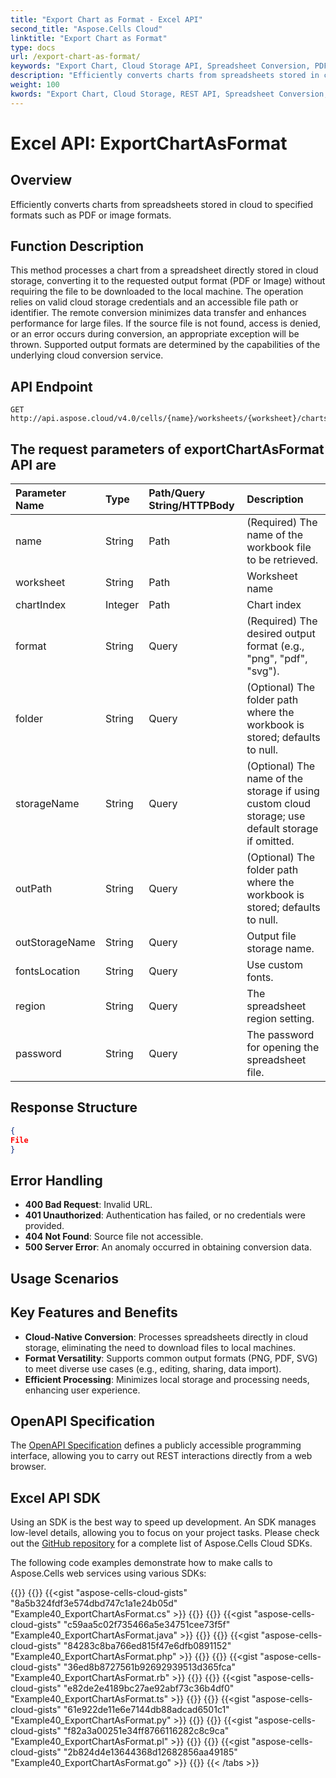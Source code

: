 ```yaml
---
title: "Export Chart as Format - Excel API"
second_title: "Aspose.Cells Cloud"
linktitle: "Export Chart as Format"
type: docs
url: /export-chart-as-format/
keywords: "Export Chart, Cloud Storage API, Spreadsheet Conversion, PDF Export, Image Export, REST API, Excel, CSV, JSON"
description: "Efficiently converts charts from spreadsheets stored in cloud to specified formats like PDF or image directly without downloading."
weight: 100
kwords: "Export Chart, Cloud Storage, REST API, Spreadsheet Conversion, PDF, CSV, JSON, Markdown, Excel, Image Formats"
---
```


# **Excel API: ExportChartAsFormat**

## **Overview**

Efficiently converts charts from spreadsheets stored in cloud to specified formats such as PDF or image formats.

## **Function Description**

This method processes a chart from a spreadsheet directly stored in cloud storage, converting it to the requested output format (PDF or Image) without requiring the file to be downloaded to the local machine. The operation relies on valid cloud storage credentials and an accessible file path or identifier. The remote conversion minimizes data transfer and enhances performance for large files. If the source file is not found, access is denied, or an error occurs during conversion, an appropriate exception will be thrown. Supported output formats are determined by the capabilities of the underlying cloud conversion service.

## **API Endpoint**

```http
GET http://api.aspose.cloud/v4.0/cells/{name}/worksheets/{worksheet}/charts/{chartIndex}
```

## The request parameters of **exportChartAsFormat** API are

| Parameter Name | Type | Path/Query String/HTTPBody | Description |
| :- | :- | :- |:- |
| name | String | Path | (Required) The name of the workbook file to be retrieved. |
| worksheet | String | Path | Worksheet name |
| chartIndex | Integer | Path | Chart index |
| format | String | Query | (Required) The desired output format (e.g., "png", "pdf", "svg"). |
| folder | String | Query | (Optional) The folder path where the workbook is stored; defaults to null. |
| storageName | String | Query | (Optional) The name of the storage if using custom cloud storage; use default storage if omitted. |
| outPath | String | Query | (Optional) The folder path where the workbook is stored; defaults to null. |
| outStorageName | String | Query | Output file storage name. |
| fontsLocation | String | Query | Use custom fonts. |
| region | String | Query | The spreadsheet region setting. |
| password | String | Query | The password for opening the spreadsheet file. |

## **Response Structure**

```json
{
File
}
```

## **Error Handling**

- **400 Bad Request**: Invalid URL.
- **401 Unauthorized**: Authentication has failed, or no credentials were provided.
- **404 Not Found**: Source file not accessible.
- **500 Server Error**: An anomaly occurred in obtaining conversion data.

## **Usage Scenarios**

## **Key Features and Benefits**

- **Cloud-Native Conversion**: Processes spreadsheets directly in cloud storage, eliminating the need to download files to local machines.
- **Format Versatility**: Supports common output formats (PNG, PDF, SVG) to meet diverse use cases (e.g., editing, sharing, data import).
- **Efficient Processing**: Minimizes local storage and processing needs, enhancing user experience.

## **OpenAPI Specification**

The [OpenAPI Specification](https://reference.aspose.cloud/cells/#/ConversionController/ExportChartAsFormat) defines a publicly accessible programming interface, allowing you to carry out REST interactions directly from a web browser.

## **Excel API SDK**

Using an SDK is the best way to speed up development. An SDK manages low-level details, allowing you to focus on your project tasks. Please check out the [GitHub repository](https://github.com/aspose-cells-cloud) for a complete list of Aspose.Cells Cloud SDKs.

The following code examples demonstrate how to make calls to Aspose.Cells web services using various SDKs:

{{<tabs tabTotal="8" tabID="1" tabName1="C#" tabName2="Java" tabName3="PHP" tabName4="Ruby" tabName5="Node.js" tabName6="Python" tabName7="Perl" tabName8="Go" >}}
{{<tab tabNum="1" >}}
{{<gist "aspose-cells-cloud-gists" "8a5b324fdf3e574dbd747c1a1e24b05d" "Example40_ExportChartAsFormat.cs" >}}
{{</tab>}}
{{<tab tabNum="2" >}}
{{<gist "aspose-cells-cloud-gists" "c59aa5c02f735466a5e34751cee73f5f" "Example40_ExportChartAsFormat.java" >}}
{{</tab>}}
{{<tab tabNum="3" >}}
{{<gist "aspose-cells-cloud-gists" "84283c8ba766ed815f47e6dfb0891152" "Example40_ExportChartAsFormat.php" >}}
{{</tab>}}
{{<tab tabNum="4" >}}
{{<gist "aspose-cells-cloud-gists" "36ed8b8727561b92692939513d365fca" "Example40_ExportChartAsFormat.rb" >}}
{{</tab>}}
{{<tab tabNum="5" >}}
{{<gist "aspose-cells-cloud-gists" "e82de2e4189bc27ae92abf73c36b4df0" "Example40_ExportChartAsFormat.ts" >}}
{{</tab>}}
{{<tab tabNum="6" >}}
{{<gist "aspose-cells-cloud-gists" "61e922de11e6e7144db88adcad6501c1" "Example40_ExportChartAsFormat.py" >}}
{{</tab>}}
{{<tab tabNum="7" >}}
{{<gist "aspose-cells-cloud-gists" "f82a3a00251e34ff8766116282c8c9ca" "Example40_ExportChartAsFormat.pl" >}}
{{</tab>}}
{{<tab tabNum="8" >}}
{{<gist "aspose-cells-cloud-gists" "2b824d4e13644368d12682856aa49185" "Example40_ExportChartAsFormat.go" >}}
{{</tab>}}
{{< /tabs >}}
